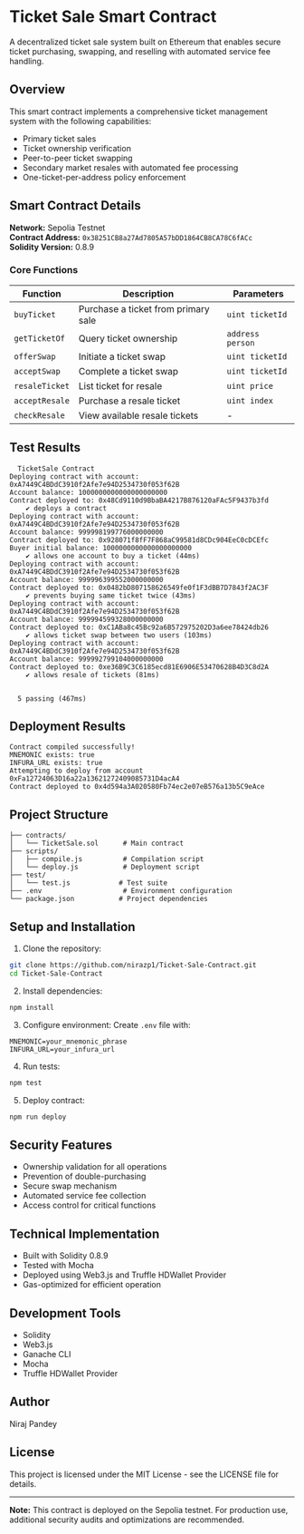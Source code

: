 # Ticket Sale Smart Contract

A decentralized ticket sale system built on Ethereum that enables secure ticket purchasing, swapping, and reselling with automated service fee handling.

## Overview

This smart contract implements a comprehensive ticket management system with the following capabilities:
- Primary ticket sales
- Ticket ownership verification
- Peer-to-peer ticket swapping
- Secondary market resales with automated fee processing
- One-ticket-per-address policy enforcement

## Smart Contract Details

**Network:** Sepolia Testnet  
**Contract Address:** `0x38251CB8a27Ad7805A57bDD1864CB8CA78C6fACc`  
**Solidity Version:** 0.8.9

### Core Functions

| Function | Description | Parameters |
|----------|-------------|------------|
| `buyTicket` | Purchase a ticket from primary sale | `uint ticketId` |
| `getTicketOf` | Query ticket ownership | `address person` |
| `offerSwap` | Initiate a ticket swap | `uint ticketId` |
| `acceptSwap` | Complete a ticket swap | `uint ticketId` |
| `resaleTicket` | List ticket for resale | `uint price` |
| `acceptResale` | Purchase a resale ticket | `uint index` |
| `checkResale` | View available resale tickets | - |

## Test Results

```shell
  TicketSale Contract
Deploying contract with account: 0xA7449C4BDdC3910f2Afe7e94D2534730f053f62B
Account balance: 1000000000000000000000
Contract deployed to: 0x48Cd9110d9BbaBA4217B876120aFAc5F9437b3fd
    ✔ deploys a contract
Deploying contract with account: 0xA7449C4BDdC3910f2Afe7e94D2534730f053f62B
Account balance: 999998199776000000000
Contract deployed to: 0x928071f8fF7F868aC99581d8CDc904EeC0cDCEfc
Buyer initial balance: 1000000000000000000000
    ✔ allows one account to buy a ticket (44ms)
Deploying contract with account: 0xA7449C4BDdC3910f2Afe7e94D2534730f053f62B
Account balance: 999996399552000000000
Contract deployed to: 0x0482bD807158626549fe0f1F3dBB7D7843f2AC3F
    ✔ prevents buying same ticket twice (43ms)
Deploying contract with account: 0xA7449C4BDdC3910f2Afe7e94D2534730f053f62B
Account balance: 999994599328000000000
Contract deployed to: 0xC1ABa8c45Bc92a6B572975202D3a6ee78424db26
    ✔ allows ticket swap between two users (103ms)
Deploying contract with account: 0xA7449C4BDdC3910f2Afe7e94D2534730f053f62B
Account balance: 999992799104000000000
Contract deployed to: 0xe36B9C3C6185ecd81E6906E53470628B4D3C8d2A
    ✔ allows resale of tickets (81ms)


  5 passing (467ms)
```

## Deployment Results

```shell
Contract compiled successfully!
MNEMONIC exists: true
INFURA_URL exists: true
Attempting to deploy from account 0xFa12724063D16a22a13621272409085731D4acA4
Contract deployed to 0x4d594a3A020580Fb74ec2e07eB576a13b5C9eAce
```

## Project Structure

```
├── contracts/
│   └── TicketSale.sol      # Main contract
├── scripts/
│   ├── compile.js          # Compilation script
│   └── deploy.js           # Deployment script
├── test/
│   └── test.js            # Test suite
├── .env                    # Environment configuration
└── package.json           # Project dependencies
```

## Setup and Installation

1. Clone the repository:
```bash
git clone https://github.com/nirazp1/Ticket-Sale-Contract.git
cd Ticket-Sale-Contract
```

2. Install dependencies:
```bash
npm install
```

3. Configure environment:
Create `.env` file with:
```
MNEMONIC=your_mnemonic_phrase
INFURA_URL=your_infura_url
```

4. Run tests:
```bash
npm test
```

5. Deploy contract:
```bash
npm run deploy
```

## Security Features

- Ownership validation for all operations
- Prevention of double-purchasing
- Secure swap mechanism
- Automated service fee collection
- Access control for critical functions

## Technical Implementation

- Built with Solidity 0.8.9
- Tested with Mocha
- Deployed using Web3.js and Truffle HDWallet Provider
- Gas-optimized for efficient operation

## Development Tools

- Solidity
- Web3.js
- Ganache CLI
- Mocha
- Truffle HDWallet Provider

## Author

Niraj Pandey

## License

This project is licensed under the MIT License - see the LICENSE file for details.

---

**Note:** This contract is deployed on the Sepolia testnet. For production use, additional security audits and optimizations are recommended.
